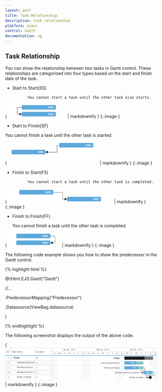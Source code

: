 ```yaml
---
layout: post
title: Task-Relationship
description: task relationship
platform: ejmvc
control: Gantt
documentation: ug
---
```


## Task Relationship

You can show the relationship between two tasks in Gantt control. These relationships are categorized into four types based on the start and finish date of the task.

*  Start to Start(SS)

              You cannot start a task until the other task also starts.

{ ![C:/Users/Rajasekar/Desktop/SS.png](Task-Relationship_images/Task-Relationship_img1.png) | markdownify }
{:.image }


* Start to Finish(SF)

You cannot finish a task until the other task is started.

{ ![C:/Users/Rajasekar/Desktop/SF.png](Task-Relationship_images/Task-Relationship_img2.png) | markdownify }
{:.image }


* Finish to Start(FS)

             You cannot start a task until the other task is completed.

{ ![C:/Users/Rajasekar/Desktop/FS.png](Task-Relationship_images/Task-Relationship_img3.png) | markdownify }
{:.image }




* Finish to Finish(FF)

    You cannot finish a task until the other task is completed.

{ ![C:/Users/Rajasekar/Desktop/FF.png](Task-Relationship_images/Task-Relationship_img4.png) | markdownify }
{:.image }


The following code example shows you how to show the predecessor in the Gantt control.





{% highlight html %}



@(Html.EJ().Gantt("Gantt")

//...

.PredecessorMapping("Predecessor")

.Datasource(ViewBag.datasource)

)



{% endhighlight %}





The following screenshot displays the output of the above code. 



{ ![](Task-Relationship_images/Task-Relationship_img5.png) | markdownify }
{:.image }


